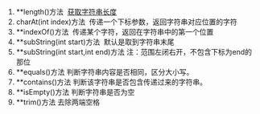 1. **length()方法  [获取字符串长度](https://so.csdn.net/so/search?q=%E8%8E%B7%E5%8F%96%E5%AD%97%E7%AC%A6%E4%B8%B2%E9%95%BF%E5%BA%A6&spm=1001.2101.3001.7020)
2. charAt(int index)方法  传递一个下标参数，返回字符串对应位置的字符
3. **indexOf()方法  传递某个字符，返回在字符串中的第一个位置
4. **subString(int start)方法  默认是取到字符串末尾
5. **subString(int start,int end)方法 注：范围左闭右开，不包含下标为end的那位
6. **equals()方法 判断字符串内容是否相同，区分大小写。
7. **contains()方法 判断该字符串是否包含传递过来的字符串。
8. **isEmpty()方法 判断字符串是否为空
9. **trim()方法 去除两端空格